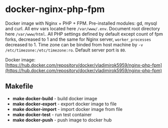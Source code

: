# docker-nginx-php-fpm

Docker image with Nginx + PHP + FPM. Pre-installed modules: gd, mysql and curl. All env vars located here `/var/www/.env`. Document root directory here `/var/www/html`. All PHP settings defined by default except count of fpm forks, decreased to 1 and the same for Nginx server, `worker_processes` decreased to 1. Time zone can be binded from host machine by `-v /etc/timezone:/etc/timezone:ro`. Default server port is `80`.

Docker image: [https://hub.docker.com/repository/docker/vladimirok5959/nginx-php-fpm](https://hub.docker.com/repository/docker/vladimirok5959/nginx-php-fpm)

## Makefile

* **make docker-build** - build docker image
* **make docker-export** - export docker image to file
* **make docker-import** - import docker image from file
* **make docker-test** - run test container
* **make docker-push** - push image to docker hub
